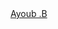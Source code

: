 <div class="badge-base LI-profile-badge" data-locale="en_US" data-size="medium" data-theme="dark" data-type="HORIZONTAL" data-vanity="cdtf-hq" data-version="v1"><a class="badge-base__link LI-simple-link" href="https://ma.linkedin.com/in/cdtf-hq?trk=profile-badge">Ayoub .B</a></div>
              
